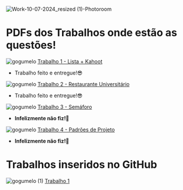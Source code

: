 
![Work-10-07-2024_resized (1)-Photoroom](https://github.com/Perezz21/Programa-o-Orientada-ao-Objeto/assets/163039538/dde01a08-8680-4fa7-844b-8e192db32051)
 # PDFs dos Trabalhos onde estão as questões!
![gogumelo](https://github.com/Perezz21/Programa-o-Orientada-ao-Objeto/assets/163039538/f6732104-fa22-4842-a21b-678e64358ad1) [Trabalho 1 - Lista + Kahoot](https://github.com/brunamota/POO/files/15017615/Trabalho.1.-.POO.pdf)
- Trabalho feito e entregue!😎

![gogumelo](https://github.com/Perezz21/Programa-o-Orientada-ao-Objeto/assets/163039538/f6732104-fa22-4842-a21b-678e64358ad1) [Trabalho 2 - Restaurante Universitário](https://github.com/brunamota/POO/files/15017616/Trabalho.2.-.POO.pdf)
- Trabalho feito e entregue!😎

![gogumelo](https://github.com/Perezz21/Programa-o-Orientada-ao-Objeto/assets/163039538/f6732104-fa22-4842-a21b-678e64358ad1) [Trabalho 3 - Semáforo](https://github.com/brunamota/POO/files/15017683/Trabalho.3.-.POO.pdf)
- **Infelizmente não fiz!🥺**

![gogumelo](https://github.com/Perezz21/Programa-o-Orientada-ao-Objeto/assets/163039538/f6732104-fa22-4842-a21b-678e64358ad1) [Trabalho 4 - Padrões de Projeto](https://github.com/user-attachments/files/16045775/Trabalho.4.-.POO.pdf)
- **Infelizmente não fiz!🥺**
# Trabalhos inseridos no GitHub
 ![gogumelo (1)](https://github.com/Perezz21/Programa-o-Orientada-ao-Objeto/assets/163039538/8c8e0a29-523a-4c1a-a761-3c54fefc93c9)
 [Trabalho 1](https://github.com/Perezz21/Programa-o-Orientada-ao-Objeto/blob/main/Trabalho%201)
